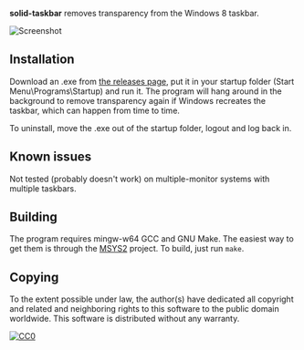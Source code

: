 **solid-taskbar** removes transparency from the Windows 8 taskbar.

![Screenshot](https://rossy.github.io/solid-taskbar/screenshot.png)

Installation
------------

Download an .exe from [the releases page][1], put it in your startup folder
(Start Menu\Programs\Startup) and run it. The program will hang around in the
background to remove transparency again if Windows recreates the taskbar, which
can happen from time to time.

To uninstall, move the .exe out of the startup folder, logout and log back in.

[1]: https://github.com/rossy/solid-taskbar/releases

Known issues
------------

Not tested (probably doesn't work) on multiple-monitor systems with multiple
taskbars.

Building
--------

The program requires mingw-w64 GCC and GNU Make. The easiest way to get them is
through the [MSYS2][2] project. To build, just run ``make``.

[2]: https://msys2.github.io/

Copying
-------

To the extent possible under law, the author(s) have dedicated all copyright
and related and neighboring rights to this software to the public domain
worldwide. This software is distributed without any warranty.

[![CC0](http://i.creativecommons.org/p/zero/1.0/80x15.png)](http://creativecommons.org/publicdomain/zero/1.0/)
